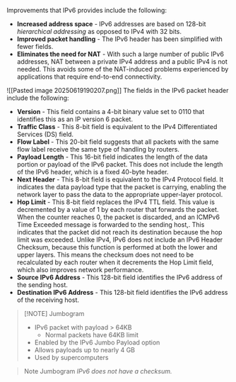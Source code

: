 
Improvements that IPv6 provides include the following:
- **Increased address space** - IPv6 addresses are based on 128-bit *hierarchical addressing* as opposed to IPv4 with 32 bits.
- **Improved packet handling** - The IPv6 header has been simplified with fewer fields.
- **Eliminates the need for NAT** - With such a large number of public IPv6 addresses, NAT between a private IPv4 address and a public IPv4 is not needed. This avoids some of the NAT-induced problems experienced by applications that require end-to-end connectivity.

![[Pasted image 20250619190207.png]]
The fields in the IPv6 packet header include the following:
- **Version** - This field contains a 4-bit binary value set to 0110 that identifies this as an IP version 6 packet.
- **Traffic Class** - This 8-bit field is equivalent to the IPv4 Differentiated Services (DS) field.
- **Flow Label** - This 20-bit field suggests that all packets with the same flow label receive the same type of handling by routers.
- **Payload Length** - This 16-bit field indicates the length of the data portion or payload of the IPv6 packet. This does not include the length of the IPv6 header, which is a fixed 40-byte header.
- **Next Header** - This 8-bit field is equivalent to the IPv4 Protocol field. It indicates the data payload type that the packet is carrying, enabling the network layer to pass the data to the appropriate upper-layer protocol.
- **Hop Limit** - This 8-bit field replaces the IPv4 TTL field. This value is decremented by a value of 1 by each router that forwards the packet. When the counter reaches 0, the packet is discarded, and an ICMPv6 Time Exceeded message is forwarded to the sending host,. This indicates that the packet did not reach its destination because the hop limit was exceeded. Unlike IPv4, IPv6 does not include an IPv6 Header Checksum, because this function is performed at both the lower and upper layers. This means the checksum does not need to be recalculated by each router when it decrements the Hop Limit field, which also improves network performance.
- **Source IPv6 Address** - This 128-bit field identifies the IPv6 address of the sending host.
- **Destination IPv6 Address** - This 128-bit field identifies the IPv6 address of the receiving host.

> [!NOTE] Jumbogram
> - IPv6 packet with payload > 64KB
> 	- Normal packets have 64KB limit
> - Enabled by the IPv6 Jumbo Payload option
> - Allows payloads up to nearly 4 GB
> - Used by supercomputers

> Note
> Jumbogram
> *IPv6 does not have a checksum.*